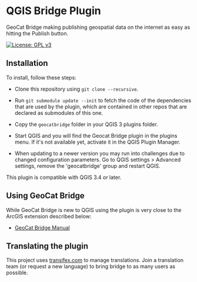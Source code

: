 # QGIS Bridge Plugin

GeoCat Bridge making publishing geospatial data on the internet as easy as hitting the Publish button.

[![License: GPL v3](https://img.shields.io/badge/License-GPLv3-blue.svg)](LICENSE.md)

## Installation

To install, follow these steps:

- Clone this repository using `git clone --recursive`.

- Run `git submodule update --init` to fetch the code of the dependencies that are used by the plugin, which are contained in other repos that are declared as submodules of this one.

- Copy the `geocatbridge` folder in your QGIS 3 plugins folder.

- Start QGIS and you will find the Geocat Bridge plugin in the plugins menu. If it's not available yet, activate it in the QGIS Plugin Manager.

- When updating to a newer version you may run into challenges due to changed configuration parameters. Go to QGIS settings > Advanced settings, remove the 'geocatbridge' group and restart QGIS.

This plugin is compatible with QGIS 3.4 or later.

## Using GeoCat Bridge

While GeoCat Bridge is new to QGIS using the plugin is very close to the ArcGIS extension described below:

* [GeoCat Bridge Manual](http://bridge-manual.geocat.net/3/3.1/index.html)

## Translating the plugin

This project uses [transifex.com](https://www.transifex.com/geocat/bridge-common) to manage translations. Join a translation team (or request a new language) to bring bridge to as many users as possible.

